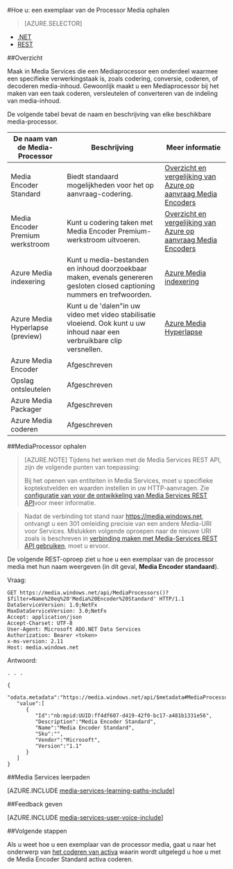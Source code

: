 <properties 
    pageTitle="Het maken van een Mediaprocessor | Microsoft Azure" 
    description="Informatie over het maken van een onderdeel van de processor media voor het coderen, opmaak converteren, versleutelen of ontsleutelen media-inhoud voor Azure Media Services." 
    services="media-services" 
    documentationCenter="" 
    authors="Juliako" 
    manager="erikre" 
    editor=""/>

<tags 
    ms.service="media-services" 
    ms.workload="media" 
    ms.tgt_pltfrm="na" 
    ms.devlang="na" 
    ms.topic="article" 
    ms.date="09/26/2016" 
    ms.author="juliako"/>


#<a name="how-to-get-a-media-processor-instance"></a>Hoe u: een exemplaar van de Processor Media ophalen


> [AZURE.SELECTOR]
- [.NET](media-services-get-media-processor.md)
- [REST](media-services-rest-get-media-processor.md)

##<a name="overview"></a>Overzicht

Maak in Media Services die een Mediaprocessor een onderdeel waarmee een specifieke verwerkingstaak is, zoals codering, conversie, coderen, of decoderen media-inhoud. Gewoonlijk maakt u een Mediaprocessor bij het maken van een taak coderen, versleutelen of converteren van de indeling van media-inhoud.

De volgende tabel bevat de naam en beschrijving van elke beschikbare media-processor.

De naam van de Media-Processor|Beschrijving|Meer informatie
---|---|---
Media Encoder Standard|Biedt standaard mogelijkheden voor het op aanvraag-codering. |[Overzicht en vergelijking van Azure op aanvraag Media Encoders](media-services-encode-asset.md)
Media Encoder Premium werkstroom|Kunt u codering taken met Media Encoder Premium-werkstroom uitvoeren.|[Overzicht en vergelijking van Azure op aanvraag Media Encoders](media-services-encode-asset.md)
Azure Media indexering| Kunt u media-bestanden en inhoud doorzoekbaar maken, evenals genereren gesloten closed captioning nummers en trefwoorden.|[Azure Media indexering](media-services-index-content.md)
Azure Media Hyperlapse (preview)|Kunt u de 'dalen"in uw video met video stabilisatie vloeiend. Ook kunt u uw inhoud naar een verbruikbare clip versnellen.|[Azure Media Hyperlapse](media-services-hyperlapse-content.md)
Azure Media Encoder|Afgeschreven
Opslag ontsleutelen| Afgeschreven|
Azure Media Packager|Afgeschreven|
Azure Media coderen|Afgeschreven|

##<a name="get-mediaprocessor"></a>MediaProcessor ophalen

>[AZURE.NOTE] Tijdens het werken met de Media Services REST API, zijn de volgende punten van toepassing:
>
>Bij het openen van entiteiten in Media Services, moet u specifieke koptekstvelden en waarden instellen in uw HTTP-aanvragen. Zie [configuratie van voor de ontwikkeling van Media Services REST API](media-services-rest-how-to-use.md)voor meer informatie.

>Nadat de verbinding tot stand naar https://media.windows.net, ontvangt u een 301 omleiding precisie van een andere Media-URI voor Services. Mislukken volgende oproepen naar de nieuwe URI zoals is beschreven in [verbinding maken met Media-Services REST API gebruiken](media-services-rest-connect-programmatically.md), moet u ervoor. 


De volgende REST-oproep ziet u hoe u een exemplaar van de processor media met hun naam weergeven (in dit geval, **Media Encoder standaard**). 



    
Vraag:

    GET https://media.windows.net/api/MediaProcessors()?$filter=Name%20eq%20'Media%20Encoder%20Standard' HTTP/1.1
    DataServiceVersion: 1.0;NetFx
    MaxDataServiceVersion: 3.0;NetFx
    Accept: application/json
    Accept-Charset: UTF-8
    User-Agent: Microsoft ADO.NET Data Services
    Authorization: Bearer <token>
    x-ms-version: 2.11
    Host: media.windows.net
    
Antwoord:
        
    . . .
    
    {  
       "odata.metadata":"https://media.windows.net/api/$metadata#MediaProcessors",
       "value":[  
          {  
             "Id":"nb:mpid:UUID:ff4df607-d419-42f0-bc17-a481b1331e56",
             "Description":"Media Encoder Standard",
             "Name":"Media Encoder Standard",
             "Sku":"",
             "Vendor":"Microsoft",
             "Version":"1.1"
          }
       ]
    }


##<a name="media-services-learning-paths"></a>Media Services leerpaden

[AZURE.INCLUDE [media-services-learning-paths-include](../../includes/media-services-learning-paths-include.md)]

##<a name="provide-feedback"></a>Feedback geven

[AZURE.INCLUDE [media-services-user-voice-include](../../includes/media-services-user-voice-include.md)]


##<a name="next-steps"></a>Volgende stappen

Als u weet hoe u een exemplaar van de processor media, gaat u naar het onderwerp van [het coderen van activa](media-services-rest-get-started.md) waarin wordt uitgelegd u hoe u met de Media Encoder Standard activa coderen.
